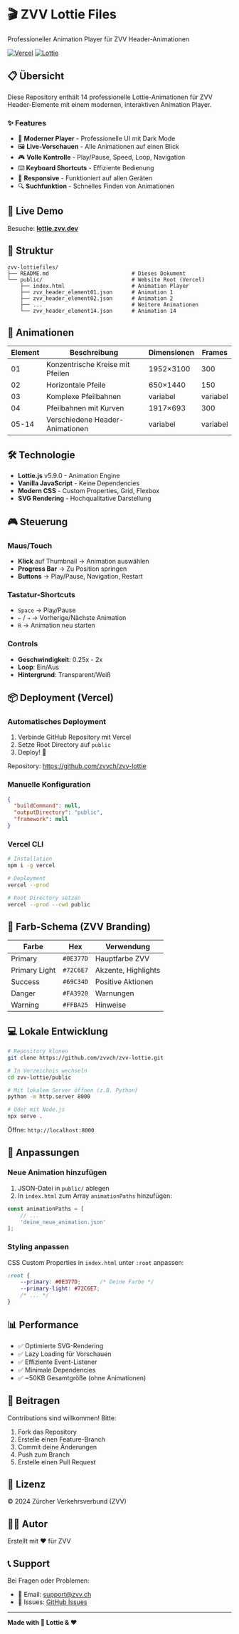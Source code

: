 # 🎬 ZVV Lottie Files

Professioneller Animation Player für ZVV Header-Animationen

[![Vercel](https://img.shields.io/badge/Vercel-Deploy-black?logo=vercel)](https://lottie.zvv.dev)
[![Lottie](https://img.shields.io/badge/Lottie-5.9.0-00DDB3?logo=airbnb)](https://airbnb.io/lottie/)

## 📋 Übersicht

Diese Repository enthält 14 professionelle Lottie-Animationen für ZVV Header-Elemente mit einem modernen, interaktiven Animation Player.

### ✨ Features

- 🎨 **Moderner Player** - Professionelle UI mit Dark Mode
- 🖼️ **Live-Vorschauen** - Alle Animationen auf einen Blick
- 🎮 **Volle Kontrolle** - Play/Pause, Speed, Loop, Navigation
- ⌨️ **Keyboard Shortcuts** - Effiziente Bedienung
- 📱 **Responsive** - Funktioniert auf allen Geräten
- 🔍 **Suchfunktion** - Schnelles Finden von Animationen

## 🚀 Live Demo

Besuche: **[lottie.zvv.dev](https://lottie.zvv.dev)**

## 📁 Struktur

```
zvv-lottiefiles/
├── README.md                          # Dieses Dokument
└── public/                            # Website Root (Vercel)
    ├── index.html                     # Animation Player
    ├── zvv_header_element01.json      # Animation 1
    ├── zvv_header_element02.json      # Animation 2
    ├── ...                            # Weitere Animationen
    └── zvv_header_element14.json      # Animation 14
```

## 🎯 Animationen

| Element | Beschreibung | Dimensionen | Frames |
|---------|-------------|-------------|--------|
| 01 | Konzentrische Kreise mit Pfeilen | 1952×3100 | 300 |
| 02 | Horizontale Pfeile | 650×1440 | 150 |
| 03 | Komplexe Pfeilbahnen | variabel | variabel |
| 04 | Pfeilbahnen mit Kurven | 1917×693 | 300 |
| 05-14 | Verschiedene Header-Animationen | variabel | variabel |

## 🛠️ Technologie

- **Lottie.js** v5.9.0 - Animation Engine
- **Vanilla JavaScript** - Keine Dependencies
- **Modern CSS** - Custom Properties, Grid, Flexbox
- **SVG Rendering** - Hochqualitative Darstellung

## 🎮 Steuerung

### Maus/Touch
- **Klick** auf Thumbnail → Animation auswählen
- **Progress Bar** → Zu Position springen
- **Buttons** → Play/Pause, Navigation, Restart

### Tastatur-Shortcuts
- `Space` → Play/Pause
- `←` / `→` → Vorherige/Nächste Animation
- `R` → Animation neu starten

### Controls
- **Geschwindigkeit**: 0.25x - 2x
- **Loop**: Ein/Aus
- **Hintergrund**: Transparent/Weiß

## 📦 Deployment (Vercel)

### Automatisches Deployment

1. Verbinde GitHub Repository mit Vercel
2. Setze Root Directory auf `public`
3. Deploy! 🚀

Repository: https://github.com/zvvch/zvv-lottie

### Manuelle Konfiguration

```json
{
  "buildCommand": null,
  "outputDirectory": "public",
  "framework": null
}
```

### Vercel CLI

```bash
# Installation
npm i -g vercel

# Deployment
vercel --prod

# Root Directory setzen
vercel --prod --cwd public
```

## 🎨 Farb-Schema (ZVV Branding)

| Farbe | Hex | Verwendung |
|-------|-----|------------|
| Primary | `#0E377D` | Hauptfarbe ZVV |
| Primary Light | `#72C6E7` | Akzente, Highlights |
| Success | `#69C34D` | Positive Aktionen |
| Danger | `#FA3920` | Warnungen |
| Warning | `#FFBA25` | Hinweise |

## 💻 Lokale Entwicklung

```bash
# Repository klonen
git clone https://github.com/zvvch/zvv-lottie.git

# In Verzeichnis wechseln
cd zvv-lottie/public

# Mit lokalem Server öffnen (z.B. Python)
python -m http.server 8000

# Oder mit Node.js
npx serve .
```

Öffne: `http://localhost:8000`

## 🔧 Anpassungen

### Neue Animation hinzufügen

1. JSON-Datei in `public/` ablegen
2. In `index.html` zum Array `animationPaths` hinzufügen:

```javascript
const animationPaths = [
    // ...
    'deine_neue_animation.json'
];
```

### Styling anpassen

CSS Custom Properties in `index.html` unter `:root` anpassen:

```css
:root {
    --primary: #0E377D;      /* Deine Farbe */
    --primary-light: #72C6E7;
    /* ... */
}
```

## 📊 Performance

- ✅ Optimierte SVG-Rendering
- ✅ Lazy Loading für Vorschauen
- ✅ Effiziente Event-Listener
- ✅ Minimale Dependencies
- ✅ ~50KB Gesamtgröße (ohne Animationen)

## 🤝 Beitragen

Contributions sind willkommen! Bitte:

1. Fork das Repository
2. Erstelle einen Feature-Branch
3. Commit deine Änderungen
4. Push zum Branch
5. Erstelle einen Pull Request

## 📝 Lizenz

© 2024 Zürcher Verkehrsverbund (ZVV)

## 👨‍💻 Autor

Erstellt mit ❤️ für ZVV

## 📞 Support

Bei Fragen oder Problemen:
- 📧 Email: [support@zvv.ch](mailto:support@zvv.ch)
- 🐛 Issues: [GitHub Issues](https://github.com/zvvch/zvv-lottie/issues)

---

**Made with 🎨 Lottie & ❤️**

